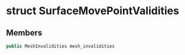 # struct SurfaceMovePointValidities


## Members

```cpp
public MeshInvalidities mesh_invalidities

```



